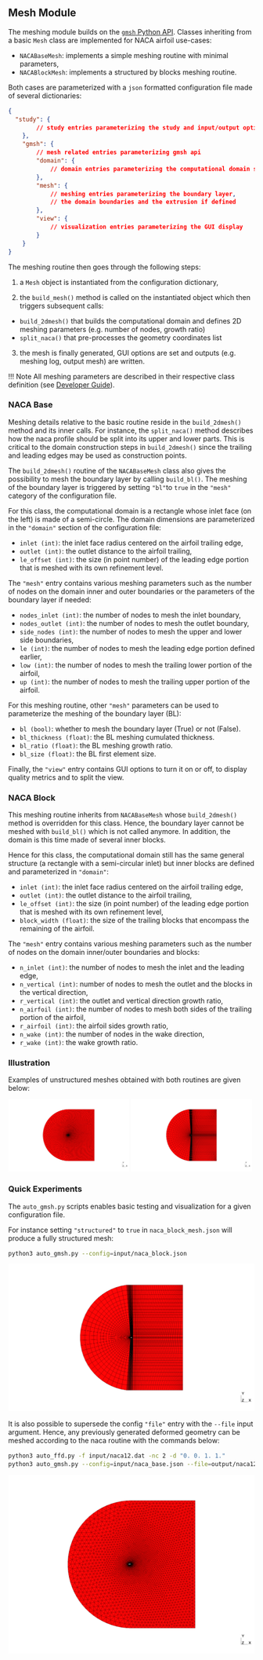 ## Mesh Module
The meshing module builds on the [`gmsh` Python API](https://gmsh.info/doc/texinfo/gmsh.html). Classes inheriting from a basic `Mesh` class are implemented for NACA airfoil use-cases:

* `NACABaseMesh`: implements a simple meshing routine with minimal parameters,
* `NACABlockMesh`:  implements a structured by blocks meshing routine.

Both cases are parameterized with a `json` formatted configuration file made of several dictionaries:
```json
{
  "study": {
        // study entries parameterizing the study and input/output options
    },
    "gmsh": {
        // mesh related entries parameterizing gmsh api
        "domain": {
            // domain entries parameterizing the computational domain size
        },
        "mesh": {
            // meshing entries parameterizing the boundary layer,
            // the domain boundaries and the extrusion if defined
        },
        "view": {
            // visualization entries parameterizing the GUI display
        }
    }
}
```

The meshing routine then goes through the following steps:

1) a `Mesh` object is instantiated from the configuration dictionary,

2) the `build_mesh()` method is called on the instantiated object which then triggers subsequent calls:

  * `build_2dmesh()` that builds the computational domain and defines 2D meshing parameters (e.g. number of nodes, growth ratio)
  * `split_naca()` that pre-processes the geometry coordinates list

3)  the mesh is finally generated, GUI options are set and outputs (e.g. meshing log, output mesh) are written.

!!! Note
    All meshing parameters are described in their respective class definition (see [Developer Guide](dev_mesh.md)).

### NACA Base
Meshing details relative to the basic routine reside in the `build_2dmesh()` method and its inner calls. For instance, the `split_naca()` method describes how the naca profile should be split into its upper and lower parts. This is critical to the domain construction steps in `build_2dmesh()` since the trailing and leading edges may be used as construction points. 

The `build_2dmesh()` routine of the `NACABaseMesh` class also gives the possibility to mesh the boundary layer by calling `build_bl()`. The meshing of the boundary layer is triggered by setting `"bl"`to `true` in the `"mesh"` category of the configuration file.

For this class, the computational domain is a rectangle whose inlet face (on the left) is made of a semi-circle. The domain dimensions are parameterized in the `"domain"` section of the configuration file:

- `inlet (int)`: the inlet face radius centered on the airfoil trailing edge,
- `outlet (int)`: the outlet distance to the airfoil trailing,
- `le_offset (int)`: the size (in point number) of the leading edge portion that is meshed with its own refinement level.

The `"mesh"` entry contains various meshing parameters such as the number of nodes on the domain inner and outer boundaries or the parameters of the boundary layer if needed:

- `nodes_inlet (int)`: the number of nodes to mesh the inlet boundary,
- `nodes_outlet (int)`: the number of nodes to mesh the outlet boundary,
- `side_nodes (int)`: the number of nodes to mesh the upper and lower side boundaries,
- `le (int)`: the number of nodes to mesh the leading edge portion defined earlier,
- `low (int)`: the number of nodes to mesh the trailing lower portion of the airfoil,
- `up (int)`: the number of nodes to mesh the trailing upper portion of the airfoil.

For this meshing routine, other `"mesh"` parameters can be used to parameterize the meshing of the boundary layer (BL):

- `bl (bool)`: whether to mesh the boundary layer (True) or not (False).
- `bl_thickness (float)`: the BL meshing cumulated thickness.
- `bl_ratio (float)`: the BL meshing growth ratio.
- `bl_size (float)`: the BL first element size.

Finally, the `"view"` entry contains GUI options to turn it on or off, to display quality metrics and to split the view.

### NACA Block
This meshing routine inherits from `NACABaseMesh` whose `build_2dmesh()` method is overridden for this class. Hence, the boundary layer cannot be meshed with `build_bl()` which is not called anymore. In addition, the domain is this time made of several inner blocks.

Hence for this class, the computational domain still has the same general structure (a rectangle with a semi-circular inlet) but inner blocks are defined and parameterized in `"domain"`:

- `inlet (int)`: the inlet face radius centered on the airfoil trailing edge,
- `outlet (int)`: the outlet distance to the airfoil trailing,
- `le_offset (int)`: the size (in point number) of the leading edge portion that is meshed with its own refinement level,
- `block_width (float)`: the size of the trailing blocks that encompass the remaining of the airfoil.

The `"mesh"` entry contains various meshing parameters such as the number of nodes on the domain inner/outer boundaries and blocks:

- `n_inlet (int)`: the number of nodes to mesh the inlet and the leading edge,
- `n_vertical (int)`: number of nodes to mesh the outlet and the blocks in the vertical direction,
- `r_vertical (int)`: the outlet and vertical direction growth ratio,
- `n_airfoil (int)`: the number of nodes to mesh both sides of the trailing portion of the airfoil,
- `r_airfoil (int)`: the airfoil sides growth ratio,
- `n_wake (int)`: the number of nodes in the wake direction,
- `r_wake (int)`: the wake growth ratio.

### Illustration
Examples of unstructured meshes obtained with both routines are given below:
<p float="left">
  <img src="../Figures/naca_base_mesh.png" width="49%" />
  <img src="../Figures/naca_block_mesh.png" width="49%" /> 
</p>

### Quick Experiments
The `auto_gmsh.py` scripts enables basic testing and visualization for a given configuration file.

For instance setting `"structured"` to `true` in `naca_block_mesh.json` will produce a fully structured mesh:
```sh
python3 auto_gmsh.py --config=input/naca_block.json
```
<p float="left">
  <img src="../Figures/naca_block_mesh_structured.png" width="100%" />
</p>

It is also possible to supersede the config `"file"` entry with the `--file` input argument. Hence, any previously generated deformed geometry can be meshed according to the naca routine with the commands below:
```sh
python3 auto_ffd.py -f input/naca12.dat -nc 2 -d "0. 0. 1. 1."
python3 auto_gmsh.py --config=input/naca_base.json --file=output/naca12_g0_c0.dat
```
<p float="left">
  <img src="../Figures/naca_base_mesh_ffd.png" width="100%" />
</p>
